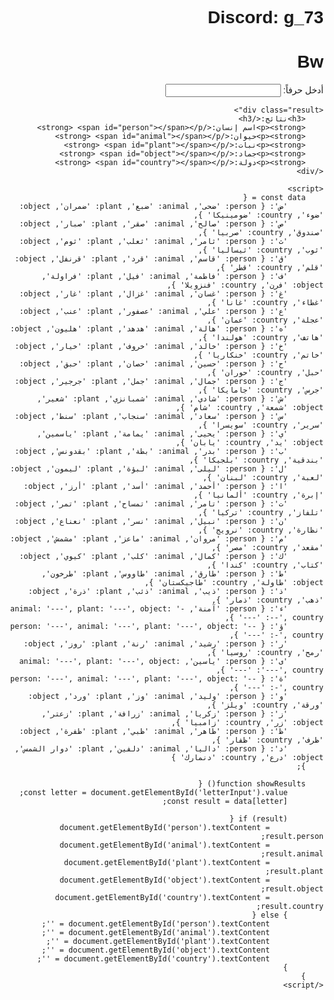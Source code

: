 <!DOCTYPE html>
<html lang="ar">
<head>
    <meta charset="UTF-8">
    <meta name="viewport" content="width=device-width, initial-scale=1.0">
    <title>My Discord</title>
</head>
<body>
    <h1>Discord: g_73</h1>
</body>
</html>
<html lang="ar">
<head>
    <meta charset="UTF-8">
    <meta name="viewport" content="width=device-width, initial-scale=1.0">
    <title>ABAAS BW </title>
    <style>
        body {
            font-family: Arial, sans-serif;
            direction: rtl;
            text-align: right;
        }
        .result {
            margin-top: 10px;
        }
    </style>
</head>
<body>
    <h1>Bw </h1>
    <label for="letterInput">أدخل حرفاً:</label>
    <input type="text" id="letterInput" maxlength="1" oninput="showResults()">
    
    <div class="result">
        <h3>نتائج:</h3>
        <p><strong>اسم إنسان:</strong> <span id="person"></span></p>
        <p><strong>حيوان:</strong> <span id="animal"></span></p>
        <p><strong>نبات:</strong> <span id="plant"></span></p>
        <p><strong>جماد:</strong> <span id="object"></span></p>
        <p><strong>دولة:</strong> <span id="country"></span></p>
    </div>

    <script>
        const data = {
            'ض': { person: 'ضحى', animal: 'ضبع', plant: 'ضمران', object: 'ضوء', country: 'ضومينيكا' },
            'ص': { person: 'صالح', animal: 'صقر', plant: 'صبار', object: 'صندوق', country: 'صربيا' },
            'ث': { person: 'ثامر', animal: 'ثعلب', plant: 'ثوم', object: 'ثوب', country: 'ثيساليا' },
            'ق': { person: 'قاسم', animal: 'قرد', plant: 'قرنفل', object: 'قلم', country: 'قطر' },
            'ف': { person: 'فاطمة', animal: 'فيل', plant: 'فراولة', object: 'فرن', country: 'فنزويلا' },
            'غ': { person: 'غسان', animal: 'غزال', plant: 'غار', object: 'غطاء', country: 'غانا' },
            'ع': { person: 'علي', animal: 'عصفور', plant: 'عنب', object: 'عجلة', country: 'عمان' },
            'ه': { person: 'هالة', animal: 'هدهد', plant: 'هليون', object: 'هاتف', country: 'هولندا' },
            'خ': { person: 'خالد', animal: 'خروف', plant: 'خيار', object: 'خاتم', country: 'خنكاريا' },
            'ح': { person: 'حسين', animal: 'حصان', plant: 'حبق', object: 'حبل', country: 'حوران' },
            'ج': { person: 'جمال', animal: 'جمل', plant: 'جرجير', object: 'جرس', country: 'جامايكا' },
            'ش': { person: 'شادي', animal: 'شمبانزي', plant: 'شعير', object: 'شمعة', country: 'شام' },
            'س': { person: 'سعاد', animal: 'سنجاب', plant: 'سنط', object: 'سرير', country: 'سويسرا' },
            'ي': { person: 'يحيى', animal: 'يمامة', plant: 'ياسمين', object: 'يد', country: 'يابان' },
            'ب': { person: 'بدر', animal: 'بطة', plant: 'بقدونس', object: 'بندقية', country: 'بلجيكا' },
            'ل': { person: 'ليلى', animal: 'لبؤة', plant: 'ليمون', object: 'لعبة', country: 'لبنان' },
            'ا': { person: 'أحمد', animal: 'أسد', plant: 'أرز', object: 'إبرة', country: 'ألمانيا' },
            'ت': { person: 'تامر', animal: 'تمساح', plant: 'تمر', object: 'تلفاز', country: 'تركيا' },
            'ن': { person: 'نبيل', animal: 'نسر', plant: 'نعناع', object: 'نظارة', country: 'نرويج' },
            'م': { person: 'مروان', animal: 'ماعز', plant: 'مشمش', object: 'مقعد', country: 'مصر' },
            'ك': { person: 'كمال', animal: 'كلب', plant: 'كيوي', object: 'كتاب', country: 'كندا' },
            'ط': { person: 'طارق', animal: 'طاووس', plant: 'طرخون', object: 'طاولة', country: 'طاجيكستان' },
            'ذ': { person: 'ذيب', animal: 'ذئب', plant: 'ذرة', object: 'ذهب', country: 'ذمار' },
            'ء': { person: 'آمنة', animal: '---', plant: '---', object: '---', country: '---' },
            'ؤ': { person: '---', animal: '---', plant: '---', object: '---', country: '---' },
            'ر': { person: 'رشيد', animal: 'رنة', plant: 'روز', object: 'رمح', country: 'روسيا' },
            'ى': { person: 'ياسين', animal: '---', plant: '---', object: '---', country: '---' },
            'ة': { person: '---', animal: '---', plant: '---', object: '---', country: '---' },
            'و': { person: 'وليد', animal: 'وز', plant: 'ورد', object: 'ورقة', country: 'ويلز' },
            'ز': { person: 'زكريا', animal: 'زرافة', plant: 'زعتر', object: 'زر', country: 'زامبيا' },
            'ظ': { person: 'ظاهر', animal: 'ظبي', plant: 'ظفرة', object: 'ظرف', country: 'ظفار' },
            'د': { person: 'داليا', animal: 'دلفين', plant: 'دوار الشمس', object: 'درع', country: 'دنمارك' }
        };

        function showResults() {
            const letter = document.getElementById('letterInput').value;
            const result = data[letter];

            if (result) {
                document.getElementById('person').textContent = result.person;
                document.getElementById('animal').textContent = result.animal;
                document.getElementById('plant').textContent = result.plant;
                document.getElementById('object').textContent = result.object;
                document.getElementById('country').textContent = result.country;
            } else {
                document.getElementById('person').textContent = '';
                document.getElementById('animal').textContent = '';
                document.getElementById('plant').textContent = '';
                document.getElementById('object').textContent = '';
                document.getElementById('country').textContent = '';
            }
        }
    </script>
</body>
</html>
